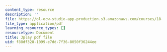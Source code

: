 ```yaml
---
content_type: resource
description: ''
file: https://ol-ocw-studio-app-production.s3.amazonaws.com/courses/18-06sc-linear-algebra-fall-2011/f88df3281099e7dd7f368050f36244ee_0oBJN8F616U.pdf
file_type: application/pdf
learning_resource_types: []
resourcetype: Document
title: 3play pdf file
uid: f88df328-1099-e7dd-7f36-8050f36244ee
---
```

